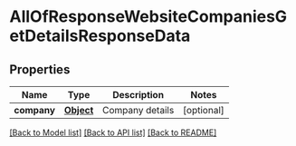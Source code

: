 # AllOfResponseWebsiteCompaniesGetDetailsResponseData

## Properties
Name | Type | Description | Notes
------------ | ------------- | ------------- | -------------
**company** | [**Object**](Object.md) | Company details | [optional] 

[[Back to Model list]](../README.md#documentation-for-models) [[Back to API list]](../README.md#documentation-for-api-endpoints) [[Back to README]](../README.md)

